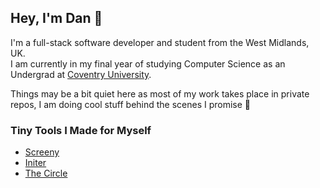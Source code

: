 ## Hey, I'm Dan 👋

I'm a full-stack software developer and student from the West Midlands, UK. <br />
I am currently in my final year of studying Computer Science as an Undergrad at [Coventry University](https://www.coventry.ac.uk/).

Things may be a bit quiet here as most of my work takes place in private repos, I am doing cool stuff behind the scenes I promise 🤞

### Tiny Tools I Made for Myself

- [Screeny](https://github.com/danperks/Screeny)
- [Initer](https://github.com/danperks/Initer)
- [The Circle](https://github.com/danperks/theCircle)
